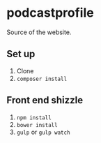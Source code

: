 podcastprofile
===

Source of the website.

## Set up

1. Clone
2. `composer install`

## Front end shizzle
1. `npm install`
2. `bower install`
3. `gulp` or `gulp watch`
